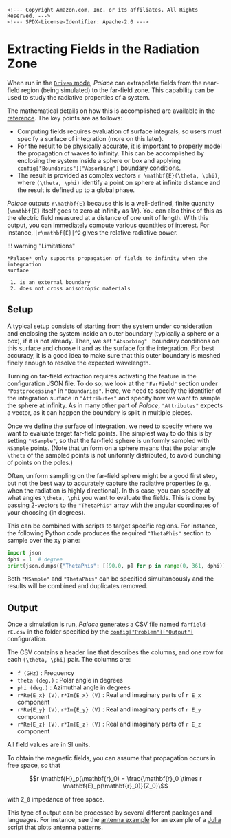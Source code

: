 ```@raw html
<!--- Copyright Amazon.com, Inc. or its affiliates. All Rights Reserved. --->
<!--- SPDX-License-Identifier: Apache-2.0 --->
```

# Extracting Fields in the Radiation Zone

When run in the [`Driven` mode](../guide/problem.md), *Palace* can extrapolate fields
from the near-field region (being simulated) to the far-field zone. This
capability can be used to study the radiative properties of a system.

The mathematical details on how this is accomplished are available in the
[reference](../reference.md#Far-field-extraction). The key points are as
follows:

  - Computing fields requires evaluation of surface integrals, so users must
    specify a surface of integration (more on this later).
  - For the result to be physically accurate, it is important to properly model
    the propagation of waves to infinity. This can be accomplished by enclosing
    the system inside a sphere or box and applying
    [`config["Boundaries"]["Absorbing"]` boundary
    conditions](../config/boundaries.md#boundaries%5B%22Absorbing%22%5D).
  - The result is provided as complex vectors ``r \mathbf{E}(\theta, \phi)``,
    where ``(\theta, \phi)`` identify a point on sphere at infinite distance and
    the result is defined up to a global phase.

*Palace* outputs ``r\mathbf{E}`` because this is a well-defined, finite quantity
(``\mathbf{E}`` itself goes to zero at infinity as 1/r). You can also think of
this as the electric field measured at a distance of one unit of length. With
this output, you can immediately compute various quantities of interest. For
instance, ``|r\mathbf{E}|^2`` gives the relative radiative power.

!!! warning "Limitations"
    
    *Palace* only supports propagation of fields to infinity when the integration
    surface
    
     1. is an external boundary
     2. does not cross anisotropic materials

## Setup

A typical setup consists of starting from the system under consideration and
enclosing the system inside an outer boundary (typically a sphere or a box), if
it is not already. Then, we set `"Absorbing" ` boundary conditions on this
surface and choose it and as the surface for the integration. For best accuracy,
it is a good idea to make sure that this outer boundary is meshed finely enough
to resolve the expected wavelength.

Turning on far-field extraction requires activating the feature in the
configuration JSON file. To do so, we look at the `"FarField"` section under
`"Postprocessing"` in `"Boundaries"`. Here, we need to specify the identifier of
the integration surface in `"Attributes"` and specify how we want to sample the
sphere at infinity. As in many other part of *Palace*, `"Attributes"` expects a
vector, as it can happen the boundary is split in multiple pieces.

Once we define the surface of integration, we need to specify where we want to
evaluate target far-field points. The simplest way to do this is by setting
`"NSample"`, so that the far-field sphere is uniformly sampled with `NSample`
points. (Note that uniform on a sphere means that the polar angle ``\theta`` of
the sampled points is not uniformly distributed, to avoid bunching of points on
the poles.)

Often, uniform sampling on the far-field sphere might be a good first step, but
not the best way to accurately capture the radiative properties (e.g., when the
radiation is highly directional). In this case, you can specify at what angles
``\theta, \phi`` you want to evaluate the fields. This is done by passing
2-vectors to the `"ThetaPhis"` array with the angular coordinates of your
choosing (in degrees).

This can be combined with scripts to target specific regions. For instance, the
following Python code produces the required `"ThetaPhis"` section to sample over
the xy plane:

```python
import json
dphi = 1  # degree
print(json.dumps({"ThetaPhis": [[90.0, p] for p in range(0, 361, dphi)]}))
```

Both `"NSample"` and `"ThetaPhis"` can be specified simultaneously and the
results will be combined and duplicates removed.

## Output

Once a simulation is run, *Palace* generates a CSV file named `farfield-rE.csv`
in the folder specified by the
[`config["Problem"]["Output"]`](../guide/problem.md#config%5B%22Problem%22%5D)
configuration.

The CSV contains a header line that describes the columns, and one row for each
``(\theta, \phi)`` pair. The columns are:

  - `f (GHz)` : Frequency
  - `theta (deg.)` : Polar angle in degrees
  - `phi (deg.)` : Azimuthal angle in degrees
  - `r*Re{E_x} (V)`, `r*Im{E_x} (V)` : Real and imaginary parts of ``r E_x`` component
  - `r*Re{E_y} (V)`, `r*Im{E_y} (V)` : Real and imaginary parts of ``r E_y`` component
  - `r*Re{E_z} (V)`, `r*Im{E_z} (V)` : Real and imaginary parts of ``r E_z`` component

All field values are in SI units.

To obtain the magnetic fields, you can assume that propagation occurs in free
space, so that

```math
r \mathbf{H}_p(\mathbf{r}_0) = \frac{\mathbf{r}_0 \times r \mathbf{E}_p(\mathbf{r}_0)}{Z_0}\
```

with ``Z_0`` impedance of free space.

This type of output can be processed by several different packages and
languages. For instance, see the [antenna example](../examples/antenna.md) for
an example of a [Julia](https://julialang.org/) script that plots antenna
patterns.
